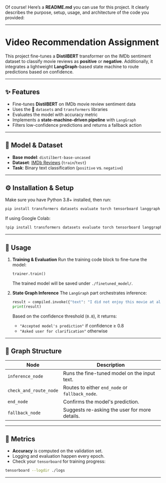 Of course! Here’s a **README.md** you can use for this project. It clearly describes the purpose, setup, usage, and architecture of the code you provided:

---

# Video Recommendation Assignment

This project fine-tunes a **DistilBERT** transformer on the IMDb sentiment dataset to classify movie reviews as **positive** or **negative**.
Additionally, it integrates a lightweight **LangGraph**-based state machine to route predictions based on confidence.

---

## ✨ Features

* Fine-tunes **DistilBERT** on IMDb movie review sentiment data
* Uses the 🤗 `datasets` and `transformers` libraries
* Evaluates the model with accuracy metric
* Implements a **state-machine-driven pipeline** with `LangGraph`
* Filters low-confidence predictions and returns a fallback action

---

## 🧠 Model & Dataset

* **Base model**: `distilbert-base-uncased`
* **Dataset**: [IMDb Reviews](https://huggingface.co/datasets/imdb) (`train`/`test`)
* **Task**: Binary text classification (`positive` vs. `negative`)

---

## ⚙️ Installation & Setup

Make sure you have Python 3.8+ installed, then run:

```bash
pip install transformers datasets evaluate torch tensorboard langgraph
```

If using Google Colab:

```bash
!pip install transformers datasets evaluate torch tensorboard langgraph
```

---

## 📂 Usage

1. **Training & Evaluation**
   Run the training code block to fine-tune the model:

   ```python
   trainer.train()
   ```

   The trained model will be saved under `./finetuned_model/`.

2. **State Graph Inference**
   The `LangGraph` part orchestrates inference:

   ```python
   result = compiled.invoke({"text": "I did not enjoy this movie at all"})
   print(result)
   ```

   Based on the confidence threshold (`0.8`), it returns:

   * `"Accepted model's prediction"` if confidence ≥ 0.8
   * `"Asked user for clarification"` otherwise

---

## 🧩 Graph Structure

| Node                   | Description                                     |
| ---------------------- | ----------------------------------------------- |
| `inference_node`       | Runs the fine-tuned model on the input text.    |
| `check_and_route_node` | Routes to either `end_node` or `fallback_node`. |
| `end_node`             | Confirms the model's prediction.                |
| `fallback_node`        | Suggests re-asking the user for more details.   |

---

## 🧪 Metrics

* **Accuracy** is computed on the validation set.
* Logging and evaluation happen every epoch.
* Check your `tensorboard` for training progress:

```bash
tensorboard --logdir ./logs
```

---


